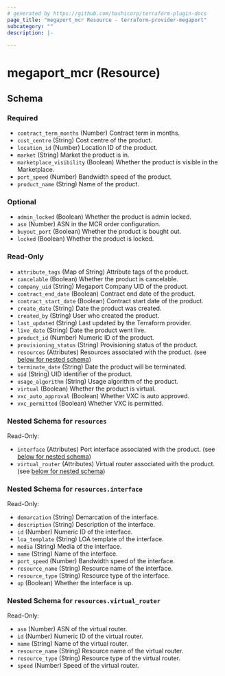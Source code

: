 ```yaml
---
# generated by https://github.com/hashicorp/terraform-plugin-docs
page_title: "megaport_mcr Resource - terraform-provider-megaport"
subcategory: ""
description: |-
  
---
```


# megaport_mcr (Resource)





<!-- schema generated by tfplugindocs -->
## Schema

### Required

- `contract_term_months` (Number) Contract term in months.
- `cost_centre` (String) Cost centre of the product.
- `location_id` (Number) Location ID of the product.
- `market` (String) Market the product is in.
- `marketplace_visibility` (Boolean) Whether the product is visible in the Marketplace.
- `port_speed` (Number) Bandwidth speed of the product.
- `product_name` (String) Name of the product.

### Optional

- `admin_locked` (Boolean) Whether the product is admin locked.
- `asn` (Number) ASN in the MCR order configuration.
- `buyout_port` (Boolean) Whether the product is bought out.
- `locked` (Boolean) Whether the product is locked.

### Read-Only

- `attribute_tags` (Map of String) Attribute tags of the product.
- `cancelable` (Boolean) Whether the product is cancelable.
- `company_uid` (String) Megaport Company UID of the product.
- `contract_end_date` (Boolean) Contract end date of the product.
- `contract_start_date` (Boolean) Contract start date of the product.
- `create_date` (String) Date the product was created.
- `created_by` (String) User who created the product.
- `last_updated` (String) Last updated by the Terraform provider.
- `live_date` (String) Date the product went live.
- `product_id` (Number) Numeric ID of the product.
- `provisioning_status` (String) Provisioning status of the product.
- `resources` (Attributes) Resources associated with the product. (see [below for nested schema](#nestedatt--resources))
- `terminate_date` (String) Date the product will be terminated.
- `uid` (String) UID identifier of the product.
- `usage_algorithm` (String) Usage algorithm of the product.
- `virtual` (Boolean) Whether the product is virtual.
- `vxc_auto_approval` (Boolean) Whether VXC is auto approved.
- `vxc_permitted` (Boolean) Whether VXC is permitted.

<a id="nestedatt--resources"></a>
### Nested Schema for `resources`

Read-Only:

- `interface` (Attributes) Port interface associated with the product. (see [below for nested schema](#nestedatt--resources--interface))
- `virtual_router` (Attributes) Virtual router associated with the product. (see [below for nested schema](#nestedatt--resources--virtual_router))

<a id="nestedatt--resources--interface"></a>
### Nested Schema for `resources.interface`

Read-Only:

- `demarcation` (String) Demarcation of the interface.
- `description` (String) Description of the interface.
- `id` (Number) Numeric ID of the interface.
- `loa_template` (String) LOA template of the interface.
- `media` (String) Media of the interface.
- `name` (String) Name of the interface.
- `port_speed` (Number) Bandwidth speed of the interface.
- `resource_name` (String) Resource name of the interface.
- `resource_type` (String) Resource type of the interface.
- `up` (Boolean) Whether the interface is up.


<a id="nestedatt--resources--virtual_router"></a>
### Nested Schema for `resources.virtual_router`

Read-Only:

- `asn` (Number) ASN of the virtual router.
- `id` (Number) Numeric ID of the virtual router.
- `name` (String) Name of the virtual router.
- `resource_name` (String) Resource name of the virtual router.
- `resource_type` (String) Resource type of the virtual router.
- `speed` (Number) Speed of the virtual router.
